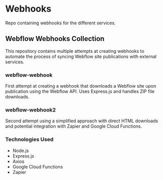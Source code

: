 # Webhooks
Repo containing webhooks for the different services.

## Webflow Webhooks Collection

This repository contains multiple attempts at creating webhooks to automate the process of syncing Webflow site publications with external services.

### webflow-webhook
First attempt at creating a webhook that downloads a Webflow site upon publication using the Webflow API. Uses Express.js and handles ZIP file downloads.

### webflow-webhook2
Second attempt using a simplified approach with direct HTML downloads and potential integration with Zapier and Google Cloud Functions.

### Technologies Used
- Node.js
- Express.js
- Axios
- Google Cloud Functions
- Zapier
